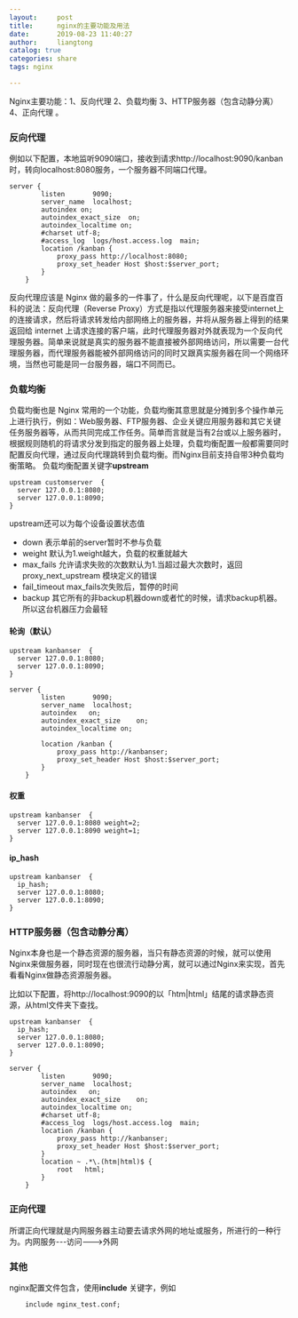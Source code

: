 ```yaml
---
layout:     post
title:      nginx的主要功能及用法
date:       2019-08-23 11:40:27
author:     liangtong
catalog: true
categories: share
tags: nginx

---
```


Nginx主要功能：1、反向代理 2、负载均衡 3、HTTP服务器（包含动静分离） 4、正向代理 。

### 反向代理

例如以下配置，本地监听9090端口，接收到请求http://localhost:9090/kanban时，转向localhost:8080服务，一个服务器不同端口代理。

```nginx config
server {
        listen       9090;
        server_name  localhost;
        autoindex on;
        autoindex_exact_size  on;
        autoindex_localtime on;
        #charset utf-8;
        #access_log  logs/host.access.log  main;
        location /kanban {
            proxy_pass http://localhost:8080;
            proxy_set_header Host $host:$server_port;
        }
    }
```

反向代理应该是 Nginx 做的最多的一件事了，什么是反向代理呢，以下是百度百科的说法：反向代理（Reverse Proxy）方式是指以代理服务器来接受internet上的连接请求，然后将请求转发给内部网络上的服务器，并将从服务器上得到的结果返回给 internet 上请求连接的客户端，此时代理服务器对外就表现为一个反向代理服务器。简单来说就是真实的服务器不能直接被外部网络访问，所以需要一台代理服务器，而代理服务器能被外部网络访问的同时又跟真实服务器在同一个网络环境，当然也可能是同一台服务器，端口不同而已。 


### 负载均衡

负载均衡也是 Nginx 常用的一个功能，负载均衡其意思就是分摊到多个操作单元上进行执行，例如：Web服务器、FTP服务器、企业关键应用服务器和其它关键任务服务器等，从而共同完成工作任务。简单而言就是当有2台或以上服务器时，根据规则随机的将请求分发到指定的服务器上处理，负载均衡配置一般都需要同时配置反向代理，通过反向代理跳转到负载均衡。而Nginx目前支持自带3种负载均衡策略。 
负载均衡配置关键字**upstream**

```nginx config
upstream customserver  {
  server 127.0.0.1:8080;
  server 127.0.0.1:8090;
}
```

upstream还可以为每个设备设置状态值

+ down 表示单前的server暂时不参与负载
+ weight 默认为1.weight越大，负载的权重就越大
+ max_fails 允许请求失败的次数默认为1.当超过最大次数时，返回proxy_next_upstream 模块定义的错误
+ fail_timeout max_fails次失败后，暂停的时间
+ backup 其它所有的非backup机器down或者忙的时候，请求backup机器。所以这台机器压力会最轻

#### 轮询（默认）

```nginx config
upstream kanbanser  {
  server 127.0.0.1:8080;
  server 127.0.0.1:8090;
}

server {
        listen       9090;
        server_name  localhost;
        autoindex	on;
        autoindex_exact_size	on;
        autoindex_localtime	on;

        location /kanban {
            proxy_pass http://kanbanser;
            proxy_set_header Host $host:$server_port;
        }
    }
```

#### 权重

```nginx config
upstream kanbanser  {
  server 127.0.0.1:8080 weight=2;
  server 127.0.0.1:8090 weight=1;
}
```

#### ip_hash

```nginx config
upstream kanbanser  {
  ip_hash; 
  server 127.0.0.1:8080;
  server 127.0.0.1:8090;
}
```


### HTTP服务器（包含动静分离）

Nginx本身也是一个静态资源的服务器，当只有静态资源的时候，就可以使用Nginx来做服务器，同时现在也很流行动静分离，就可以通过Nginx来实现，首先看看Nginx做静态资源服务器。

比如以下配置，将http://localhost:9090的以「htm|html」结尾的请求静态资源，从html文件夹下查找。


```nginx config
upstream kanbanser  {
  ip_hash; 
  server 127.0.0.1:8080;
  server 127.0.0.1:8090;
}

server {
        listen       9090;
        server_name  localhost;
        autoindex	on;
        autoindex_exact_size	on;
        autoindex_localtime	on;
        #charset utf-8;
        #access_log  logs/host.access.log  main;
        location /kanban {
            proxy_pass http://kanbanser;
            proxy_set_header Host $host:$server_port;
        }
        location ~ .*\.(htm|html)$ {
            root   html;
        }
    }
```

### 正向代理

所谓正向代理就是内网服务器主动要去请求外网的地址或服务，所进行的一种行为。内网服务---访问--->外网



### 其他

nginx配置文件包含，使用**include** 关键字，例如

```nginx config
    include nginx_test.conf;
```

